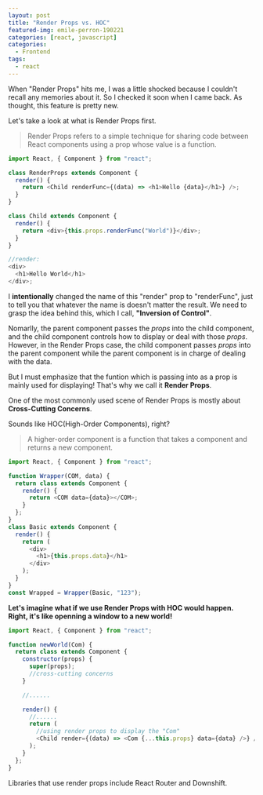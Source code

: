 ```yaml
---
layout: post
title: "Render Props vs. HOC"
featured-img: emile-perron-190221
categories: [react, javascript]
categories:
  - Frontend
tags:
  - react
---
```


When "Render Props" hits me, I was a little shocked because I couldn't recall any memories about it. So I checked it soon when I came back. As thought, this feature is pretty new.

Let's take a look at what is Render Props first.

> Render Props refers to a simple technique for sharing code between React components using a prop whose value is a function.

```javascript
import React, { Component } from "react";

class RenderProps extends Component {
  render() {
    return <Child renderFunc={(data) => <h1>Hello {data}</h1>} />;
  }
}

class Child extends Component {
  render() {
    return <div>{this.props.renderFunc("World")}</div>;
  }
}

//render:
<div>
  <h1>Hello World</h1>
</div>;
```

I **intentionally** changed the name of this "render" prop to "renderFunc", just to tell you that whatever the name is doesn't matter the result. We need to grasp the idea behind this, which I call, **"Inversion of Control"**.

Nomarlly, the parent component passes the _props_ into the child component, and the child component controls how to display or deal with those _props_.
However, in the Render Props case, the child component passes _props_ into the parent component while the parent component is in charge of dealing with the data.

But I must emphasize that the funtion which is passing into as a prop is mainly used for displaying! That's why we call it **Render Props**.

One of the most commonly used scene of Render Props is mostly about **Cross-Cutting Concerns**.

Sounds like HOC(High-Order Components), right?

> A higher-order component is a function that takes a component and returns a new component.

```javascript
import React, { Component } from "react";

function Wrapper(COM, data) {
  return class extends Component {
    render() {
      return <COM data={data}></COM>;
    }
  };
}
class Basic extends Component {
  render() {
    return (
      <div>
        <h1>{this.props.data}</h1>
      </div>
    );
  }
}
const Wrapped = Wrapper(Basic, "123");
```

**Let's imagine what if we use Render Props with HOC would happen.**
**Right, it's like openning a window to a new world!**

```javascript
import React, { Component } from "react";

function newWorld(Com) {
  return class extends Component {
    constructor(props) {
      super(props);
      //cross-cutting concerns
    }

    //......

    render() {
      //......
      return (
        //using render props to display the "Com"
        <Child render={(data) => <Com {...this.props} data={data} />} />
      );
    }
  };
}
```

Libraries that use render props include React Router and Downshift.
